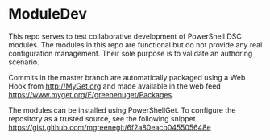 # ModuleDev
This repo serves to test collaborative development of PowerShell DSC modules.  The modules in this repo are functional but do not provide any real configuration management.  Their sole purpose is to validate an authoring scenario.

Commits in the master branch are automatically packaged using a Web Hook from http://MyGet.org and made available in the web feed https://www.myget.org/F/greenenuget/Packages.

The modules can be installed using PowerShellGet.  To configure the repository as a trusted source, see the following snippet.
https://gist.github.com/mgreenegit/6f2a80eacb045505648e
